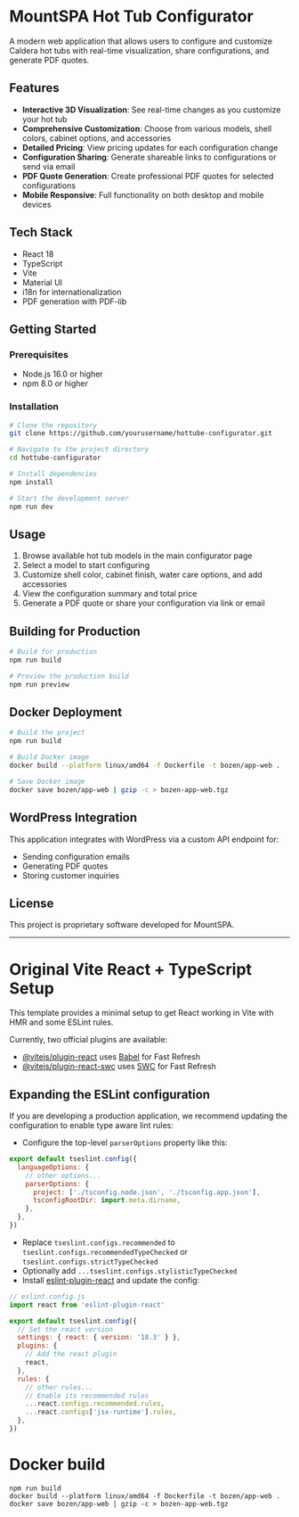 # MountSPA Hot Tub Configurator

A modern web application that allows users to configure and customize Caldera hot tubs with real-time visualization, share configurations, and generate PDF quotes.

## Features

- **Interactive 3D Visualization**: See real-time changes as you customize your hot tub
- **Comprehensive Customization**: Choose from various models, shell colors, cabinet options, and accessories
- **Detailed Pricing**: View pricing updates for each configuration change
- **Configuration Sharing**: Generate shareable links to configurations or send via email
- **PDF Quote Generation**: Create professional PDF quotes for selected configurations
- **Mobile Responsive**: Full functionality on both desktop and mobile devices

## Tech Stack

- React 18
- TypeScript
- Vite
- Material UI
- i18n for internationalization
- PDF generation with PDF-lib

## Getting Started

### Prerequisites

- Node.js 16.0 or higher
- npm 8.0 or higher

### Installation

```bash
# Clone the repository
git clone https://github.com/yourusername/hottube-configurator.git

# Navigate to the project directory
cd hottube-configurator

# Install dependencies
npm install

# Start the development server
npm run dev
```

## Usage

1. Browse available hot tub models in the main configurator page
2. Select a model to start configuring
3. Customize shell color, cabinet finish, water care options, and add accessories
4. View the configuration summary and total price
5. Generate a PDF quote or share your configuration via link or email

## Building for Production

```bash
# Build for production
npm run build

# Preview the production build
npm run preview
```

## Docker Deployment

```bash
# Build the project
npm run build

# Build Docker image
docker build --platform linux/amd64 -f Dockerfile -t bozen/app-web .

# Save Docker image
docker save bozen/app-web | gzip -c > bozen-app-web.tgz
```

## WordPress Integration

This application integrates with WordPress via a custom API endpoint for:
- Sending configuration emails
- Generating PDF quotes
- Storing customer inquiries

## License

This project is proprietary software developed for MountSPA.

---

# Original Vite React + TypeScript Setup

This template provides a minimal setup to get React working in Vite with HMR and some ESLint rules.

Currently, two official plugins are available:

- [@vitejs/plugin-react](https://github.com/vitejs/vite-plugin-react/blob/main/packages/plugin-react/README.md) uses [Babel](https://babeljs.io/) for Fast Refresh
- [@vitejs/plugin-react-swc](https://github.com/vitejs/vite-plugin-react-swc) uses [SWC](https://swc.rs/) for Fast Refresh

## Expanding the ESLint configuration

If you are developing a production application, we recommend updating the configuration to enable type aware lint rules:

- Configure the top-level `parserOptions` property like this:

```js
export default tseslint.config({
  languageOptions: {
    // other options...
    parserOptions: {
      project: ['./tsconfig.node.json', './tsconfig.app.json'],
      tsconfigRootDir: import.meta.dirname,
    },
  },
})
```

- Replace `tseslint.configs.recommended` to `tseslint.configs.recommendedTypeChecked` or `tseslint.configs.strictTypeChecked`
- Optionally add `...tseslint.configs.stylisticTypeChecked`
- Install [eslint-plugin-react](https://github.com/jsx-eslint/eslint-plugin-react) and update the config:

```js
// eslint.config.js
import react from 'eslint-plugin-react'

export default tseslint.config({
  // Set the react version
  settings: { react: { version: '18.3' } },
  plugins: {
    // Add the react plugin
    react,
  },
  rules: {
    // other rules...
    // Enable its recommended rules
    ...react.configs.recommended.rules,
    ...react.configs['jsx-runtime'].rules,
  },
})
```

# Docker build

    npm run build
    docker build --platform linux/amd64 -f Dockerfile -t bozen/app-web .
    docker save bozen/app-web | gzip -c > bozen-app-web.tgz
